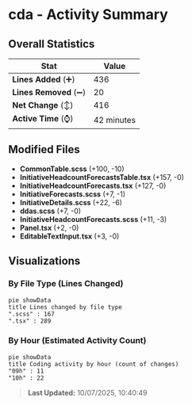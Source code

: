 # cda - Activity Summary 

## Overall Statistics

| Stat                   | Value                                                             |
| ---------------------- | ----------------------------------------------------------------- |
| **Lines Added** (➕)   | 436                                          |
| **Lines Removed** (➖) | 20                                        |
| **Net Change** (↕)    | 416                |
| **Active Time** (⌚)   | 42 minutes |


## Modified Files
- **CommonTable.scss** (+100, -10)
- **InitiativeHeadcountForecastsTable.tsx** (+157, -0)
- **InitiativeHeadcountForecasts.tsx** (+127, -0)
- **InitiativeForecasts.scss** (+7, -1)
- **InitiativeDetails.scss** (+22, -6)
- **ddas.scss** (+7, -0)
- **InitiativeHeadcountForecasts.scss** (+11, -3)
- **Panel.tsx** (+2, -0)
- **EditableTextInput.tsx** (+3, -0)

## Visualizations

### By File Type (Lines Changed)

```mermaid
pie showData
title Lines changed by file type
".scss" : 167
".tsx" : 289
```

### By Hour (Estimated Activity Count)

```mermaid
pie showData
title Coding activity by hour (count of changes)
"09h" : 11
"10h" : 22
```


> **Last Updated:** 10/07/2025, 10:40:49